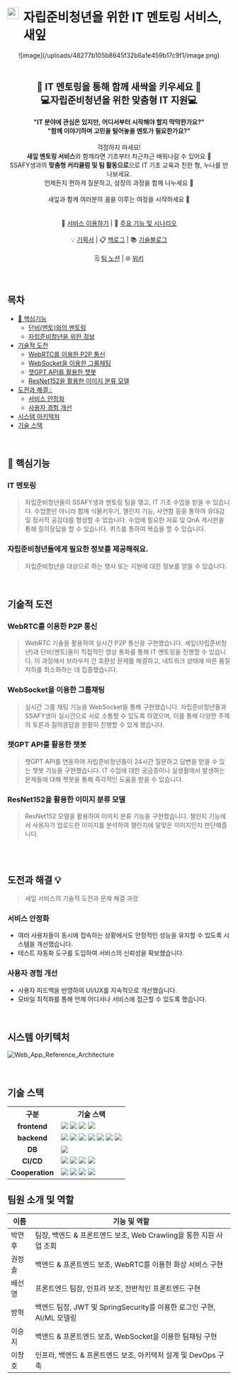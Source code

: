 <h1>
    <div style="display:flex; gap: 10px; align-items: flex-start;">
        <img width="26px" src="https://lab.ssafy.com/s11-webmobile1-sub2/S11P12E107/-/raw/develop/frontend/sayif/public/logo.png?ref_type=heads">
        <span>자립준비청년을 위한 IT 멘토링 서비스, 새잎</span>
    </div>
</h1>

<div align="center">
    ![image](/uploads/48277b105b8645f32b6a1e459b17c9f1/image.png)
</div>

<br>

<div align=center>
    <h2 style="text-align: center">
        <div>🌱 IT 멘토링을 통해 함께 새싹을 키우세요 🌱<br> 💻자립준비청년을 위한 맞춤형 IT 지원💻</div>
    </h2>
    <div><b>"IT 분야에 관심은 있지만, 어디서부터 시작해야 할지 막막한가요?"</b></div>
    <div><b>"함께 이야기하며 고민을 털어놓을 멘토가 필요한가요?"</b></div>
    <br>
    <div>걱정하지 마세요!<br><b>새잎 멘토링 서비스</b>와 함께라면 기초부터 차근차근 배워나갈 수 있어요 🌿<br> SSAFY생과의 <b>맞춤형 커리큘럼 및 팀 활동으로</b>으로 IT 기초 교육과 친한 형, 누나를 만나보세요.<br> 언제든지 편하게 질문하고, 성장의 과정을 함께 나누세요 🌟</div>
    <br>
    <div>새잎과 함께 여러분의 꿈을 이루는 여정을 시작하세요 🚀</div>
    <br></br>
    <div>
        🔗 <a href="https://i11e107.p.ssafy.io/">서비스 이용하기</a>
        | 
        🎥 <a href="">주요 기능 및 시나리오</a>
    </div>
    <br/>
    <div>
        💡 <a href="">기획서</a>
        |
        📋 <a href="">백로그</a>
        |
        📚 <a href="">기술블로그</a>
    </div>
    <br/>
    <div>
        🗒️ <a href="https://www.notion.so/SSAFY-ca198dabf2344acd82a0f551cad85ed5?pvs=4">팀 노션</a>
        |
        🌐 <a href="https://github.com/your_repo/wiki">위키</a>
    </div>
    <br>
</div>

<br>

## 목차

- [🚀 핵심기능](#-핵심기능)
  - [단비(멘토)와의 멘토링](#it-멘토링)
  - [자립준비청년을 위한 정보](#)
- [기술적 도전](#기술적-도전)
  - [WebRTC를 이용한 P2P 통신](#)
  - [WebSocket을 이용한 그룹채팅](#)
  - [챗GPT API를 활용한 챗봇](#)
  - [ResNet152을 활용한 이미지 분류 모델](#)
- [도전과 해결💡](#도전과-해결)
  - [서비스 안정화](#서비스-안정화)
  - [사용자 경험 개선](#사용자-경험-개선)
- [시스템 아키텍처](#시스템-아키텍처)
- [기술 스택](#기술-스택)

<br>

## 🚀 핵심기능

### IT 멘토링

> 자립준비청년들이 SSAFY생과 멘토링 팀을 맺고, IT 기초 수업을 받을 수 있습니다.
> 수업뿐만 아니라 함께 식물키우기, 챌린지 기능, 사연함 등을 통하여 유대감 및 정서적 공감대를 형성할 수 있습니다.
> 수업에 필요한 자료 및 QnA 게시판을 통해 질의응답을 할 수 있습니다.
> 퀴즈를 통하여 복습을 할 수 있습니다.

### 자립준비청년들에게 필요한 정보를 제공해줘요.

> 자립준비청년을 대상으로 하는 행사 또는 지원에 대한 정보를 얻을 수 있습니다.

<br>

## 기술적 도전

### WebRTC를 이용한 P2P 통신

> WebRTC 기술을 활용하여 실시간 P2P 통신을 구현했습니다. 새잎(자립준비청년)과 단비(멘토)들이 직접적인 영상 통화를 통해 IT 멘토링을 진행할 수 있습니다. 이 과정에서 브라우저 간 호환성 문제를 해결하고, 네트워크 상태에 따른 품질 저하를 최소화하는 데 집중했습니다.

### WebSocket을 이용한 그룹채팅

> 실시간 그룹 채팅 기능을 WebSocket을 통해 구현했습니다. 자립준비청년들과 SSAFY생이 실시간으로 서로 소통할 수 있도록 하였으며, 이를 통해 다양한 주제의 토론과 질의응답을 원활히 진행할 수 있게 했습니다.

### 챗GPT API를 활용한 챗봇

> 챗GPT API를 연동하여 자립준비청년들이 24시간 질문하고 답변을 받을 수 있는 챗봇 기능을 구현했습니다. IT 수업에 대한 궁금증이나 실생활에서 발생하는 문제들에 대해 챗봇을 통해 즉각적인 도움을 받을 수 있습니다.

### ResNet152을 활용한 이미지 분류 모델

> ResNet152 모델을 활용하여 이미지 분류 기능을 구현했습니다. 챌린지 기능에서 사용자가 업로드한 이미지를 분석하여 챌린지에 알맞은 이미지인지 판단해줍니다.

<br>


<br/>

## 도전과 해결 💡

> 새잎 서비스의 기술적 도전과 문제 해결 과정

### 서비스 안정화

- 여러 사용자들이 동시에 접속하는 상황에서도 안정적인 성능을 유지할 수 있도록 시스템을 개선했습니다.
- 테스트 자동화 도구를 도입하여 서비스의 신뢰성을 확보했습니다.

### 사용자 경험 개선

- 사용자 피드백을 반영하여 UI/UX를 지속적으로 개선했습니다.
- 모바일 최적화를 통해 언제 어디서나 서비스에 접근할 수 있도록 했습니다.

<br>

## 시스템 아키텍처

![Web_App_Reference_Architecture](/uploads/f0c6a7338996f8c2c9ef62f033e6c413/Web_App_Reference_Architecture.png)

<br>

## 기술 스택

<table>
  <th>구분</th>
  <th>기술 스택</th>
  <tr>
    <td align="center"><b>frontend</b></td>
    <td>
      <img src="https://img.shields.io/badge/React-%2320232a.svg?style=flat&logo=React&logoColor=%2361DAFB" />
      <img src="https://img.shields.io/badge/Node.js-339933.svg?style=flat&logo=node.js&logoColor=white" />
      <img src="https://img.shields.io/badge/Redux-%23593d88.svg?style=flat&logo=redux&logoColor=white" />
      <img src="https://img.shields.io/badge/React%20Router-%23CA4245.svg?style=flat&logo=react-router&logoColor=white" />
    </td>
  </tr>
  <tr>
    <td align="center"><b>backend</b></td>
    <td>
      <img src="https://img.shields.io/badge/Spring%20Boot-%236DB33F.svg?style=flat&logo=springboot&logoColor=white" />
      <img src="https://img.shields.io/badge/JPA-6DB33F?style=flat&logo=JPA&logoColor=white" />
      <img src="https://img.shields.io/badge/JWT-%23F7DF1E.svg?style=flat&logo=json-web-tokens&logoColor=white" />
      <img src="https://img.shields.io/badge/springsecurity-6DB33F?style=flat`&logo=springsecurity&logoColor=ffffff"/>
      <img src="https://img.shields.io/badge/FastAPI-%23F4A300.svg?style=flat&logo=fastapi&logoColor=white" />
      <img src="https://img.shields.io/badge/WebRTC-%23FF5722.svg?style=flat&logo=webrtc&logoColor=white" />
      <img src="https://img.shields.io/badge/WebSocket-%231E90FF.svg?style=flat&logo=websocket&logoColor=white" />
    </td>
  </tr>
  <tr>
    <td align="center"><b>DB</b></td>
    <td>
      <img src="https://img.shields.io/badge/MySQL-%2300758f.svg?style=flat&logo=mysql&logoColor=white" />
    </td>
  </tr>
  <tr>
    <td align="center"><b>CI/CD</b></td>
    <td>
      <img src="https://img.shields.io/badge/Docker-%232496ED.svg?style=flat&logo=docker&logoColor=white" />
      <img src="https://img.shields.io/badge/NGINX-%23009639.svg?style=flat&logo=nginx&logoColor=white" />
      <img src="https://img.shields.io/badge/AWS-%23FF9900.svg?style=flat&logo=amazon-aws&logoColor=white" />
      <img src="https://img.shields.io/badge/Jenkins-%23D24939.svg?style=flat&logo=jenkins&logoColor=white" />
    </td>
  </tr>
  <tr>
    <td align="center"><b>Cooperation</b></td>
    <td>
      <img src="https://img.shields.io/badge/GitLab-%23FCA121.svg?style=flat&logo=gitlab&logoColor=white" />
      <img src="https://img.shields.io/badge/jirasoftware-0052CC?style=flat&logo=jirasoftware&logoColor=white" />
        <img src="https://img.shields.io/badge/notion-000000?style=flat&logo=notion&logoColor=white" />
      <img src="https://img.shields.io/badge/mattermost-0058CC?style=flat&logo=mattermost&logoColor=white" />
    </td>
  </tr>
</table>

## 팀원 소개 및 역할

| 이름   | 기능 및 역할                        |
| ------ | --------------------------- |
| 박연후 | 팀장, 백엔드 & 프론트엔드 보조, Web Crawling을 통한 지원 사업 조회 |
| 권정솔 | 백엔드 & 프론트엔드 보조, WebRTC를 이용한 화상 서비스 구현 |
| 배선영 | 프론트엔드 팀장, 인프라 보조, 전반적인 프론트엔드 구현 |
| 방혁 | 백엔드 팀장, JWT 및 SpringSecurity를 이용한 로그인 구현, AI/ML 모델링 |
| 이승지 | 백앤드 & 프론트엔드 보조, WebSocket을 이용한 팀채팅 구현 |
| 이창호 | 인프라, 백엔드 & 프론트엔드 보조, 아키텍처 설계 및 DevOps 구축 |

